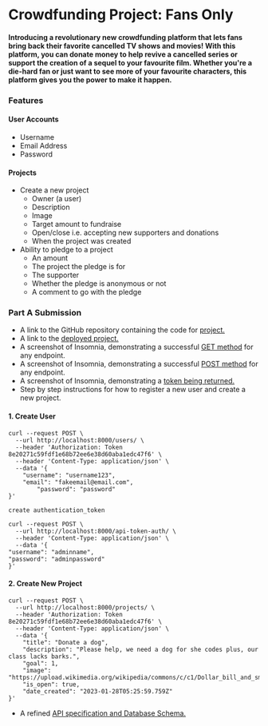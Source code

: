 # Crowdfunding Project: Fans Only

#### Introducing a revolutionary new crowdfunding platform that lets fans bring back their favorite cancelled TV shows and movies! With this platform, you can donate money to help revive a cancelled series or support the creation of a sequel to your favourite film. Whether you're a die-hard fan or just want to see more of your favourite characters, this platform gives you the power to make it happen. 


### Features
#### User Accounts
- Username
- Email Address
- Password
#### Projects
- Create a new project
    - Owner (a user)
    - Description
    - Image
    - Target amount to fundraise
    - Open/close i.e. accepting new supporters and donations
    - When the project was created
- Ability to pledge to a project
    - An amount
    - The project the pledge is for
    - The supporter
    - Whether the pledge is anonymous or not
    - A comment to go with the pledge




### Part A Submission
- A link to the GitHub repository containing the code for [project.](https://github.com/SheCodesAus/she-codes-crowdfunding-api-project-adriannachong)
- A link to the [deployed project.](https://dark-darkness-9221.fly.dev/projects/)
- A screenshot of Insomnia, demonstrating a successful [GET method](https://github.com/SheCodesAus/she-codes-crowdfunding-api-project-adriannachong/blob/main/screenshot%20-%20get%20method.png) for any endpoint.
- A screenshot of Insomnia, demonstrating a successful [POST method](https://github.com/SheCodesAus/she-codes-crowdfunding-api-project-adriannachong/blob/main/screenshot%20-%20post%20method.png) for any endpoint.
- A screenshot of Insomnia, demonstrating a [token being returned.](https://github.com/SheCodesAus/she-codes-crowdfunding-api-project-adriannachong/blob/main/screenshot%20-%20token%20returned.png)
- Step by step instructions for how to register a new user and create a new project. 
#### 1. Create User
```
curl --request POST \
  --url http://localhost:8000/users/ \
  --header 'Authorization: Token 8e20271c59fdf1e68b72ee6e38d60aba1edc47f6' \
  --header 'Content-Type: application/json' \
  --data '{
    "username": "username123",
    "email": "fakeemail@email.com",
		"password": "password"
}'

create authentication_token

curl --request POST \
  --url http://localhost:8000/api-token-auth/ \
  --header 'Content-Type: application/json' \
  --data '{
"username": "adminname",
"password": "adminpassword"
}'
```
#### 2. Create New Project 
```
curl --request POST \
  --url http://localhost:8000/projects/ \
  --header 'Authorization: Token 8e20271c59fdf1e68b72ee6e38d60aba1edc47f6' \
  --header 'Content-Type: application/json' \
  --data '{
	"title": "Donate a dog",
	"description": "Please help, we need a dog for she codes plus, our class lacks barks.",
	"goal": 1,
	"image": "https://upload.wikimedia.org/wikipedia/commons/c/c1/Dollar_bill_and_small_change.jpg",
	"is_open": true,
	"date_created": "2023-01-28T05:25:59.759Z"
}'
```
- A refined [API specification and Database Schema.](https://docs.google.com/document/d/1xWHVMj9vnV-NbYiie3esstoxiwoudotASchv9ftUuDg/edit?usp=sharing)


